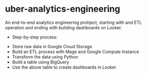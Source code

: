 # uber-analytics-engineering

An end-to-end analytics engineering prohject, starting with and ETL operation and ending with building dashboards on Looker.

- Step-by-step process: 
+ Store raw data in Google Cloud Storage
+ Build an ETL process with Mage and Google Compute Instance
+ Transform the data using Python
+ Build a table using BigQuery
+ Use the above table to create dashboards in Looker
